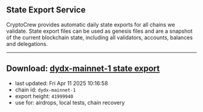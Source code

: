 ## State Export Service
CryptoCrew provides automatic daily state exports for all chains we validate. State export files can be used as genesis files and are a snapshot of the current blockchain state, including all validators, accounts, balances and delegations.

---
**Download: [dydx-mainnet-1 state export](https://dl-tyo.ccvalidators.com/SERVICE/dydx/dydx-mainnet-1_export_41999940.json)**
---

- last updated: Fri Apr 11 2025 10:16:58
- chain id: `dydx-mainnet-1`
- export height: `41999940`
- use for: airdrops, local tests, chain recovery
